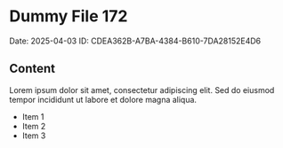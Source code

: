 # Dummy File 172

Date: 2025-04-03
ID: CDEA362B-A7BA-4384-B610-7DA28152E4D6

## Content

Lorem ipsum dolor sit amet, consectetur adipiscing elit.
Sed do eiusmod tempor incididunt ut labore et dolore magna aliqua.

* Item 1
* Item 2
* Item 3
